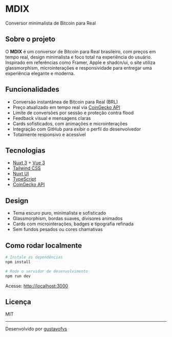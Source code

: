 # MDIX

Conversor minimalista de Bitcoin para Real

## Sobre o projeto

O **MDIX** é um conversor de Bitcoin para Real brasileiro, com preços em tempo real, design minimalista e foco total na experiência do usuário. Inspirado em referências como Framer, Apple e shadcn/ui, o site utiliza glassmorphism, microinterações e responsividade para entregar uma experiência elegante e moderna.

## Funcionalidades
- Conversão instantânea de Bitcoin para Real (BRL)
- Preço atualizado em tempo real via [CoinGecko API](https://www.coingecko.com/pt/api)
- Limite de conversões por sessão e proteção contra flood
- Feedback visual e mensagens claras
- Cards sofisticados, com animações e microinterações
- Integração com GitHub para exibir o perfil do desenvolvedor
- Totalmente responsivo e acessível

## Tecnologias
- [Nuxt 3](https://nuxt.com/) + [Vue 3](https://vuejs.org/)
- [Tailwind CSS](https://tailwindcss.com/)
- [Nuxt UI](https://ui.nuxt.com/)
- [TypeScript](https://www.typescriptlang.org/)
- [CoinGecko API](https://www.coingecko.com/pt/api)

## Design
- Tema escuro puro, minimalista e sofisticado
- Glassmorphism, bordas suaves, divisores animados
- Cards com microinterações, badges e tipografia refinada
- Sem fundos pesados ou cores chamativas

## Como rodar localmente
```bash
# Instale as dependências
npm install

# Rode o servidor de desenvolvimento
npm run dev
```
Acesse: [http://localhost:3000](http://localhost:3000)


## Licença
MIT

---

Desenvolvido por [gustavofvs](https://github.com/gustavofvs/mdix)
